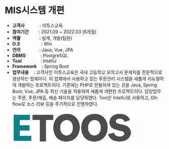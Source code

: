 # MIS시스템 개편

- <b>고객사</b></span>&nbsp;&nbsp;&nbsp;&nbsp;&nbsp;&nbsp;&nbsp;&nbsp;&nbsp;&nbsp;&nbsp;&nbsp;: 이투스교육
- <b>참여기간</b>&nbsp;&nbsp;&nbsp;&nbsp;&nbsp;&nbsp;&nbsp;&nbsp;: 2021.09 ~ 2022.03 (6개월)
- <b>역활</b>&nbsp;&nbsp;&nbsp;&nbsp;&nbsp;&nbsp;&nbsp;&nbsp;&nbsp;&nbsp;&nbsp;&nbsp;&nbsp;&nbsp;&nbsp;: 설계, 개발(팀원)
- <b>O.S</b>&nbsp;&nbsp;&nbsp;&nbsp;&nbsp;&nbsp;&nbsp;&nbsp;&nbsp;&nbsp;&nbsp;&nbsp;&nbsp;&nbsp;&nbsp;&nbsp; : Win
- <b>언어</b>&nbsp;&nbsp;&nbsp;&nbsp;&nbsp;&nbsp;&nbsp;&nbsp;&nbsp;&nbsp;&nbsp;&nbsp;&nbsp;&nbsp; : Java, Vue, JPA
- <b>DBMS</b>&nbsp;&nbsp;&nbsp;&nbsp;&nbsp;&nbsp;&nbsp;&nbsp;&nbsp;&nbsp;&nbsp;&nbsp;: PostgreSQL
- <b>Tool</b>&nbsp;&nbsp;&nbsp;&nbsp;&nbsp;&nbsp;&nbsp;&nbsp;&nbsp;&nbsp;&nbsp;&nbsp;&nbsp;&nbsp;&nbsp;: IntelliJ
- <b>Framework</b>&nbsp;&nbsp;&nbsp;&nbsp;: Spring Boot
- <b>업무내용</b>&nbsp;&nbsp;&nbsp;&nbsp;: 고객사인 이투스교육은 국내 고등학교 모의고사 문제지를 전문적으로 생상하는 업체이다. 이 업체에서 사용하고 있는 주문관리 시스템을 새롭게 리뉴얼하여 개발하는 프로젝트이다. 기존에는 PHP로 만들어져 있는 것을 Java, Spring Boot, Vue, JPA 등 최신 기술을 적용하여 새롭게 개편한 프로젝트이다. 담당업무는 주문, 주문/매출, 배송 페이지를 담당하였다. Tool은 IntelliJ로 사용하고, Git-flow로 소스 리뷰 등을 주기적으로 진행하였다.

&nbsp;&nbsp;&nbsp;<img src="projects/etoos.jpg" width="400">
